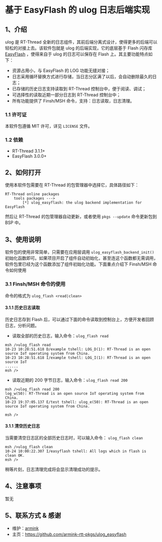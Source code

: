 # 基于 EasyFlash 的 ulog 日志后端实现
## 1、介绍

ulog 是 RT-Thread 全新的日志组件，其前后端分离式设计，使得更多的后端可以轻松的对接上去。该软件包就是 ulog 的后端实现，它的底层基于 Flash 闪存库 [EasyFlash](https://github.com/armink/EasyFlash) ，使得来自于 ulog 的日志可以保存在 Flash 上。其主要功能特点如下：

- 资源占用小，与 EasyFlash 的 LOG 功能无缝对接；
- 日志采用循环替换方式进行存储，当日志分区满了以后，会自动删除最久的日志；
- 已存储的历史日志支持读取到 RT-Thread 控制台中，便于阅读、调试；
- 可选择性的读取近期一部分日志到 RT-Thread 控制台中；
- 所有功能提供了 Finsh/MSH 命令，支持：日志读取，日志清理。

### 1.1 许可证

本软件包遵循 MIT 许可，详见 `LICENSE` 文件。

### 1.2 依赖

- RT-Thread 3.1.1+
- EasyFlash 3.0.0+

## 2、如何打开

使用本软件包需要在 RT-Thread 的包管理器中选择它，具体路径如下：

```
RT-Thread online packages
    tools packages --->
        [*] ulog_easyflash: the ulog backend implementation for EasyFlash
```

然后让 RT-Thread 的包管理器自动更新，或者使用 `pkgs --update` 命令更新包到 BSP 中。

## 3、使用说明

软件包的使用非常简单，只需要在应用层调用 `ulog_easyflash_backend_init()` 初始化函数即可。如果项目开启了组件自动初始化，甚至连这个函数都无需调用，软件包里已经为这个函数添加了组件初始化功能。下面重点介绍下 Finsh/MSH 命令如何使用

### 3.1 Finsh/MSH 命令的使用

命令的格式为 `ulog_flash <read|clean>` 

#### 3.1.1 历史日志读取

历史日志存到 Flash 后，可以通过下面的命令读取到控制台上，方便开发者回顾日志，分析问题。

- 读取全部的历史日志，输入命令：`ulog_flash read`

```shell
msh />ulog_flash read
10-23 10:28:51.618 D/example tshell: LOG_D(1): RT-Thread is an open source IoT operating system from China.
10-23 10:28:51.618 I/example tshell: LOG_I(1): RT-Thread is an open source IoT
......
msh />
```

- 读取近期的 200 字节日志，输入命令：`ulog_flash read 200`

```shell
msh />ulog_flash read 200
log_w(50): RT-Thread is an open source IoT operating system from China.
10-23 19:37:05.137 E/test tshell: ulog_e(50): RT-Thread is an open source IoT operating system from China.

msh />
```

#### 3.1.1 清空历史日志

当需要清空日志区的全部历史日志时，可以输入命令： `ulog_flash clean`

```shell
msh />ulog_flash clean
10-24 10:00:22.307 I/easyflash tshell: All logs which in flash is clean OK.
msh />
```

稍等片刻，日志清理完成将会显示清理成功的提示。

## 4、注意事项

暂无

## 5、联系方式 & 感谢

* 维护：[armink](https://github.com/armink)
* 主页：https://github.com/armink-rtt-pkgs/ulog_easyflash
